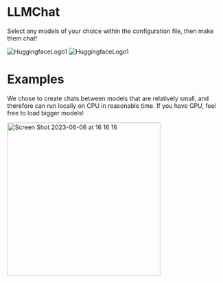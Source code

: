 # LLMChat
Select any models of your choice within the configuration file, then make them chat!


![HuggingfaceLogo1](https://github.com/giuliofilippi/LLMChat/assets/54779477/c6d5589a-a69f-4ebe-8ebe-d0d87c6ec273)
![HuggingfaceLogo1](https://github.com/giuliofilippi/LLMChat/assets/54779477/10406fcb-3666-4956-af78-2ab0daa9d4eb)



# Examples
We chose to create chats between models that are relatively small, and therefore can run locally on CPU in reasonable time. If you have GPU, feel free to load bigger models!


<img width="357" alt="Screen Shot 2023-06-06 at 16 16 16" src="https://github.com/giuliofilippi/LLMChat/assets/54779477/6334d5b7-0cfa-4fec-b092-c72deb2db228">
